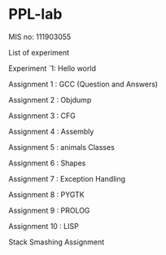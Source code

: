 # PPL-lab
MIS no: 111903055

List of experiment

Experiment `1: Hello world

Assignment 1 : GCC (Question and Answers)

Assignment 2 : Objdump

Assignment 3 : CFG

Assignment 4 : Assembly

Assignment 5 : animals Classes

Assignment 6 : Shapes

Assignment 7 : Exception Handling

Assignment 8 : PYGTK

Assignment 9 : PROLOG

Assignment 10 : LISP

Stack Smashing Assignment


